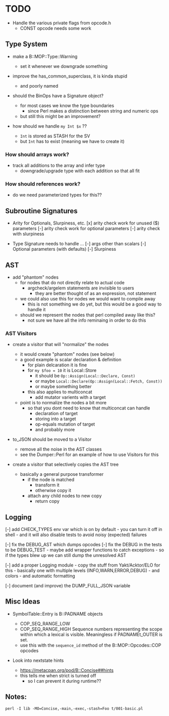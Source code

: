 <!----------------------------------------------------------------------------->
# TODO
<!----------------------------------------------------------------------------->

- Handle the various private flags from opcode.h
    - CONST opcode needs some work

<!----------------------------------------------------------------------------->
## Type System
<!----------------------------------------------------------------------------->

- make a B::MOP::Type::Warning
    - set it whenever we downgrade something

- improve the has_common_superclass, it is kinda stupid
    - and poorly named

- should the BinOps have a Signature object?
    - for most cases we know the type boundaries
        - since Perl makes a distinction between string and numeric ops
    - but still this might be an improvement?

- how should we handle `my Int $x` ??
    - `Int` is stored as STASH for the SV
    - but `Int` has to exist (meaning we have to create it)

### How should arrays work?

- track all additions to the array and infer type
    - downgrade/upgrade type with each addition so that all fit

### How should references work?

- do we need parameterized types for this??

<!----------------------------------------------------------------------------->
## Subroutine Signatures
<!----------------------------------------------------------------------------->

- Arity for Optionals, Slurpiness, etc.
    [x] arity check work for unused ($) parameters
    [-] arity check work for optional parameters
    [-] arity check with slurpiness

- Type Signature needs to handle ...
    [-] args other than scalars
    [-] Optional parameters (with defaults)
    [-] Slurpiness

<!----------------------------------------------------------------------------->
## AST
<!----------------------------------------------------------------------------->

- add "phantom" nodes
    - for nodes that do not directly relate to actual code
        - argcheck/argelem statements are invisible to users
            - they are better thought of as an expression, not statement
    - we could also use this for nodes we would want to compile away
        - this is not something we do yet, but this would be a good way to handle it
    - should we represent the nodes that perl compiled away like this?
        - not sure we have all the info reminaing in order to do this

### AST Visitors

- create a visitor that will "normalize" the nodes
    - it would create "phantom" nodes (see below)
    - a good example is scalar declaration & definition
        - for plain delcaration it is fine
        - for `my $foo = 10` it is Local::Store
            - it should be `Op::Assign(Local::Declare, Const)`
            - or maybe `Local::Declare(Op::Assign(Local::Fetch, Const))`
            - or maybe something better
        - this also applies to multiconcat
            - add mutator varients with a target
    - point is to normalize the nodes a bit more
        - so that you dont need to know that multiconcat can handle
            - declaration of target
            - storing into a target
            - op-equals mutation of target
            - and probably more

- to_JSON should be moved to a Visitor
    - remove all the noise in the AST classes
    - see the Dumper::Perl for an example of how to use Visitors for this

- create a visitor that selectively copies the AST tree
    - basically a general purpose transformer
        - if the node is matched
            - transform it
            - otherwise copy it
        - attach any child nodes to new copy
            - return copy

<!----------------------------------------------------------------------------->
## Logging
<!----------------------------------------------------------------------------->

[-] add CHECK_TYPES env var which is on by default
    - you can turn it off in shell
    - and it will also disable tests to avoid noisy (expected) failures

[-] fix the DEBUG_AST which dumps opcodes
[-] fix the DEBUG in the tests to be DEBUG_TEST
    - maybe add wrapper functions to catch exceptions
        - so if the types blew up we can still dump the unresolved AST

[-] add a proper Logging module
    - copy the stuff from Yakt/Acktor/ELO for this
    - basically one with multiple levels (INFO,WARN,ERROR,DEBUG)
        - and colors
        - and automatic formatting

[-] document (and improve) the DUMP_FULL_JSON variable

<!----------------------------------------------------------------------------->
## Misc Ideas
<!----------------------------------------------------------------------------->

- SymbolTable::Entry is B::PADNAME objects
    - COP_SEQ_RANGE_LOW
    - COP_SEQ_RANGE_HIGH
        Sequence numbers representing the scope
        within which a lexical is visible.
        Meaningless if PADNAMEt_OUTER is set.
    - use this with the `sequence_id` method of the B::MOP::Opcodes::COP opcodes

- Look into nextstate hints
    - https://metacpan.org/pod/B::Concise##hints
    - this tells me when strict is turned off
        - so I can prevent it during runtime??


<!----------------------------------------------------------------------------->
## Notes:

`perl -I lib -MO=Concise,-main,-exec,-stash=Foo t/001-basic.pl`

<!----------------------------------------------------------------------------->
